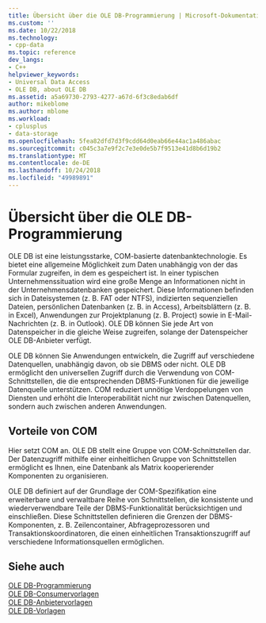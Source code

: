```yaml
---
title: Übersicht über die OLE DB-Programmierung | Microsoft-Dokumentation
ms.custom: ''
ms.date: 10/22/2018
ms.technology:
- cpp-data
ms.topic: reference
dev_langs:
- C++
helpviewer_keywords:
- Universal Data Access
- OLE DB, about OLE DB
ms.assetid: a5a69730-2793-4277-a67d-6f3c8edab6df
author: mikeblome
ms.author: mblome
ms.workload:
- cplusplus
- data-storage
ms.openlocfilehash: 5fea82dfd7d3f9cdd64d0eab66e44ac1a486abac
ms.sourcegitcommit: c045c3a7e9f2c7e3e0de5b7f9513e41d8b6d19b2
ms.translationtype: MT
ms.contentlocale: de-DE
ms.lasthandoff: 10/24/2018
ms.locfileid: "49989891"
---
```

# <a name="ole-db-programming-overview"></a>Übersicht über die OLE DB-Programmierung

OLE DB ist eine leistungsstarke, COM-basierte datenbanktechnologie. Es bietet eine allgemeine Möglichkeit zum Daten unabhängig von der das Formular zugreifen, in dem es gespeichert ist. In einer typischen Unternehmenssituation wird eine große Menge an Informationen nicht in der Unternehmensdatenbanken gespeichert. Diese Informationen befinden sich in Dateisystemen (z. B. FAT oder NTFS), indizierten sequenziellen Dateien, persönlichen Datenbanken (z. B. in Access), Arbeitsblättern (z. B. in Excel), Anwendungen zur Projektplanung (z. B. Project) sowie in E-Mail-Nachrichten (z. B. in Outlook). OLE DB können Sie jede Art von Datenspeicher in die gleiche Weise zugreifen, solange der Datenspeicher OLE DB-Anbieter verfügt.
  
OLE DB können Sie Anwendungen entwickeln, die Zugriff auf verschiedene Datenquellen, unabhängig davon, ob sie DBMS oder nicht. OLE DB ermöglicht den universellen Zugriff durch die Verwendung von COM-Schnittstellen, die die entsprechenden DBMS-Funktionen für die jeweilige Datenquelle unterstützen. COM reduziert unnötige Verdoppelungen von Diensten und erhöht die Interoperabilität nicht nur zwischen Datenquellen, sondern auch zwischen anderen Anwendungen.  
  
## <a name="benefits-of-com"></a>Vorteile von COM  

Hier setzt COM an. OLE DB stellt eine Gruppe von COM-Schnittstellen dar. Der Datenzugriff mithilfe einer einheitlichen Gruppe von Schnittstellen ermöglicht es Ihnen, eine Datenbank als Matrix kooperierender Komponenten zu organisieren.  
  
OLE DB definiert auf der Grundlage der COM-Spezifikation eine erweiterbare und verwaltbare Reihe von Schnittstellen, die konsistente und wiederverwendbare Teile der DBMS-Funktionalität berücksichtigen und einschließen. Diese Schnittstellen definieren die Grenzen der DBMS-Komponenten, z. B. Zeilencontainer, Abfrageprozessoren und Transaktionskoordinatoren, die einen einheitlichen Transaktionszugriff auf verschiedene Informationsquellen ermöglichen.  
 
## <a name="see-also"></a>Siehe auch  

[OLE DB-Programmierung](../../data/oledb/ole-db-programming.md)<br/>
[OLE DB-Consumervorlagen](../../data/oledb/ole-db-consumer-templates-cpp.md)<br/>
[OLE DB-Anbietervorlagen](../../data/oledb/ole-db-provider-templates-cpp.md)<br/>
[OLE DB-Vorlagen](../../data/oledb/ole-db-templates.md)